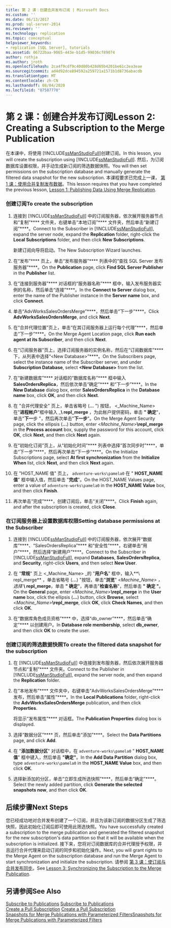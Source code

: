 ```yaml
---
title: 第 2 课：创建合并发布订阅 | Microsoft Docs
ms.custom: ''
ms.date: 06/13/2017
ms.prod: sql-server-2014
ms.reviewer: ''
ms.technology: replication
ms.topic: conceptual
helpviewer_keywords:
- replication [SQL Server], tutorials
ms.assetid: 06722baa-9065-443e-b1d5-99036cf89074
author: rothja
ms.author: jroth
ms.openlocfilehash: 2ca4f9cdf9c40d80b428d65b4201be61c2ea3eae
ms.sourcegitcommit: ad4d92dce894592a259721a1571b1d8736abacdb
ms.translationtype: MT
ms.contentlocale: zh-CN
ms.lasthandoff: 08/04/2020
ms.locfileid: "87587770"
---
```

# <a name="lesson-2-creating-a-subscription-to-the-merge-publication"></a><span data-ttu-id="5b56c-102">第 2 课：创建合并发布订阅</span><span class="sxs-lookup"><span data-stu-id="5b56c-102">Lesson 2: Creating a Subscription to the Merge Publication</span></span>
  <span data-ttu-id="5b56c-103">在本课中，将使用 [!INCLUDE[ssManStudioFull](../../includes/ssmanstudiofull-md.md)]创建订阅。</span><span class="sxs-lookup"><span data-stu-id="5b56c-103">In this lesson, you will create the subscription using [!INCLUDE[ssManStudioFull](../../includes/ssmanstudiofull-md.md)].</span></span> <span data-ttu-id="5b56c-104">然后，为订阅数据库设置权限，并手动生成新订阅的筛选数据快照。</span><span class="sxs-lookup"><span data-stu-id="5b56c-104">You will then set permissions on the subscription database and manually generate the filtered data snapshot for the new subscription.</span></span> <span data-ttu-id="5b56c-105">本课程要求已完成上一课， [第 1 课：使用合并复制发布数据](lesson-1-publishing-data-using-merge-replication.md)。</span><span class="sxs-lookup"><span data-stu-id="5b56c-105">This lesson requires that you have completed the previous lesson, [Lesson 1: Publishing Data Using Merge Replication](lesson-1-publishing-data-using-merge-replication.md).</span></span>  
  
### <a name="to-create-the-subscription"></a><span data-ttu-id="5b56c-106">创建订阅</span><span class="sxs-lookup"><span data-stu-id="5b56c-106">To create the subscription</span></span>  
  
1.  <span data-ttu-id="5b56c-107">连接到 [!INCLUDE[ssManStudioFull](../../includes/ssmanstudiofull-md.md)] 中的订阅服务器，依次展开服务器节点和“复制”\*\*\*\* 文件夹，右键单击“本地订阅”\*\*\*\* 文件夹，然后单击“新建订阅”\*\*\*\*。</span><span class="sxs-lookup"><span data-stu-id="5b56c-107">Connect to the Subscriber in [!INCLUDE[ssManStudioFull](../../includes/ssmanstudiofull-md.md)], expand the server node, expand the **Replication** folder, right-click the **Local Subscriptions** folder, and then click **New Subscriptions**.</span></span>  
  
     <span data-ttu-id="5b56c-108">新建订阅向导将启动。</span><span class="sxs-lookup"><span data-stu-id="5b56c-108">The New Subscription Wizard launches.</span></span>  
  
2.  <span data-ttu-id="5b56c-109">在“发布”\*\*\*\* 页上，单击“发布服务器”\*\*\*\* 列表中的“查找 SQL Server 发布服务器”\*\*\*\*。</span><span class="sxs-lookup"><span data-stu-id="5b56c-109">On the **Publication** page, click **Find SQL Server Publisher** in the **Publisher** list.</span></span>  
  
3.  <span data-ttu-id="5b56c-110">在“连接到服务器”\*\*\*\* 对话框的“服务器名称”\*\*\*\* 框中，输入发布服务器实例的名称，然后单击“连接”\*\*\*\*。</span><span class="sxs-lookup"><span data-stu-id="5b56c-110">In the **Connect to Server** dialog box, enter the name of the Publisher instance in the **Server name** box, and click **Connect**.</span></span>  
  
4.  <span data-ttu-id="5b56c-111">单击“AdvWorksSalesOrdersMerge”\*\*\*\*，然后单击“下一步”\*\*\*\*。</span><span class="sxs-lookup"><span data-stu-id="5b56c-111">Click **AdvWorksSalesOrdersMerge**, and click **Next**.</span></span>  
  
5.  <span data-ttu-id="5b56c-112">在“合并代理位置”页上，单击“在其订阅服务器上运行每个代理”\*\*\*\*，然后单击“下一步”\*\*\*\*。</span><span class="sxs-lookup"><span data-stu-id="5b56c-112">On the Merge Agent Location page, click **Run each agent at its Subscriber**, and then click **Next**.</span></span>  
  
6.  <span data-ttu-id="5b56c-113">在“订阅服务器”页上，选择订阅服务器的实例名称，然后在“订阅数据库”\*\*\*\* 下，从列表中选择“\<New Database>”\*\*\*\*。</span><span class="sxs-lookup"><span data-stu-id="5b56c-113">On the Subscribers page, select the instance name of the Subscriber server, and under **Subscription Database**, select **\<New Database>** from the list.</span></span>  
  
7.  <span data-ttu-id="5b56c-114">在“新建数据库”\*\*\*\* 对话框的“数据库名称”\*\*\*\* 框中输入 **SalesOrdersReplica**，然后依次单击“确定”\*\*\*\* 和“下一步”\*\*\*\*。</span><span class="sxs-lookup"><span data-stu-id="5b56c-114">In the **New Database** dialog box, enter **SalesOrdersReplica** in the **Database name** box, click **OK**, and then click **Next**.</span></span>  
  
8.  <span data-ttu-id="5b56c-115">在 "合并代理安全" 页上，单击省略号 (**...** ") 按钮， \<_Machine_Name> 在"**进程帐户**"框中输入 _**\ repl_merge** ，为此帐户提供密码，单击 **" 确定**"，单击"**下一**步 "，然后再次单击"**下一步**"。</span><span class="sxs-lookup"><span data-stu-id="5b56c-115">On the Merge Agent Security page, click the ellipsis (**...**) button, enter \<_Machine_Name>_**\repl_merge** in the **Process account** box, supply the password for this account, click **OK**, click **Next**, and then click **Next** again.</span></span>  
  
9. <span data-ttu-id="5b56c-116">在“初始化订阅”页上，从“初始化时间”\*\*\*\* 列表中选择“首次同步时”\*\*\*\*，单击“下一步”\*\*\*\*，然后再次单击“下一步”\*\*\*\*。</span><span class="sxs-lookup"><span data-stu-id="5b56c-116">On the Initialize Subscriptions page, select **At first synchronization** from the **Initialize When** list, click **Next**, and then click **Next** again.</span></span>  
  
10. <span data-ttu-id="5b56c-117">在 "HOST_NAME 值" 页上， `adventure-works\pamela0` 在 " **HOST_NAME 值**" 框中输入值，然后单击 "**完成**"。</span><span class="sxs-lookup"><span data-stu-id="5b56c-117">On the HOST_NAME Values page, enter a value of `adventure-works\pamela0` in the **HOST_NAME Value** box, and then click **Finish**.</span></span>  
  
11. <span data-ttu-id="5b56c-118">再次单击“完成”\*\*\*\*，创建订阅后，单击“关闭”\*\*\*\*。</span><span class="sxs-lookup"><span data-stu-id="5b56c-118">Click **Finish** again, and after the subscription is created, click **Close**.</span></span>  
  
### <a name="setting-database-permissions-at-the-subscriber"></a><span data-ttu-id="5b56c-119">在订阅服务器上设置数据库权限</span><span class="sxs-lookup"><span data-stu-id="5b56c-119">Setting database permissions at the Subscriber</span></span>  
  
1.  <span data-ttu-id="5b56c-120">连接到 [!INCLUDE[ssManStudioFull](../../includes/ssmanstudiofull-md.md)] 中的订阅服务器，依次展开“数据库”\*\*\*\*、“SalesOrdersReplica”\*\*\*\* 和“安全性”\*\*\*\*，右键单击“用户”\*\*\*\*，然后选择“新建用户”\*\*\*\*。</span><span class="sxs-lookup"><span data-stu-id="5b56c-120">Connect to the Subscriber in [!INCLUDE[ssManStudioFull](../../includes/ssmanstudiofull-md.md)], expand **Databases**, **SalesOrdersReplica**, and **Security**, right-click **Users**, and then select **New User**.</span></span>  
  
2.  <span data-ttu-id="5b56c-121">在 "**常规**" 页上 \<_Machine_Name> _的 "**用户名**" 框中，输入**\ repl_merge** ，单击省略号 (**...**) "按钮，单击"**浏览**" \<_Machine_Name> ，选择_ **\ repl_merge**，单击 **" 确定**"，再单击"**检查名称**"，然后单击 **" 确定 "**。</span><span class="sxs-lookup"><span data-stu-id="5b56c-121">On the **General** page, enter \<_Machine_Name>_**\repl_merge** in the **User name** box, click the ellipsis (**...**) button, click **Browse**, select \<_Machine_Name>_**\repl_merge**, click **OK**, click **Check Names**, and then click **OK**.</span></span>  
  
3.  <span data-ttu-id="5b56c-122">在“数据库角色成员资格”\*\*\*\* 中，选择“db_owner”\*\*\*\*，然后单击“确定”\*\*\*\* 以创建用户。</span><span class="sxs-lookup"><span data-stu-id="5b56c-122">In **Database role membership**, select **db_owner**, and then click **OK** to create the user.</span></span>  
  
### <a name="to-create-the-filtered-data-snapshot-for-the-subscription"></a><span data-ttu-id="5b56c-123">创建订阅的筛选数据快照</span><span class="sxs-lookup"><span data-stu-id="5b56c-123">To create the filtered data snapshot for the subscription</span></span>  
  
1.  <span data-ttu-id="5b56c-124">在 [!INCLUDE[ssManStudioFull](../../includes/ssmanstudiofull-md.md)] 中连接到发布服务器，然后依次展开服务器节点和“复制”\*\*\*\* 文件夹。</span><span class="sxs-lookup"><span data-stu-id="5b56c-124">Connect to the Publisher in [!INCLUDE[ssManStudioFull](../../includes/ssmanstudiofull-md.md)], expand the server node, and then expand the **Replication** folder.</span></span>  
  
2.  <span data-ttu-id="5b56c-125">在“本地发布”\*\*\*\* 文件夹中，右键单击“AdvWorksSalesOrdersMerge”\*\*\*\* 发布，然后单击“属性”\*\*\*\*。</span><span class="sxs-lookup"><span data-stu-id="5b56c-125">In the **Local Publications** folder, right-click the **AdvWorksSalesOrdersMerge** publication, and then click **Properties**.</span></span>  
  
     <span data-ttu-id="5b56c-126">将显示“发布属性”\*\*\*\* 对话框。</span><span class="sxs-lookup"><span data-stu-id="5b56c-126">The **Publication Properties** dialog box is displayed.</span></span>  
  
3.  <span data-ttu-id="5b56c-127">选择“数据分区”\*\*\*\* 页，然后单击“添加”\*\*\*\*。</span><span class="sxs-lookup"><span data-stu-id="5b56c-127">Select the **Data Partitions** page, and click **Add**.</span></span>  
  
4.  <span data-ttu-id="5b56c-128">在 "**添加数据分区**" 对话框中，在 `adventure-works\pamela0` " **HOST_NAME 值**" 框中键入，然后单击 **"确定"**。</span><span class="sxs-lookup"><span data-stu-id="5b56c-128">In the **Add Data Partition** dialog box, type `adventure-works\pamela0` in the **HOST_NAME Value** box, and then click **OK**.</span></span>  
  
5.  <span data-ttu-id="5b56c-129">选择新添加的分区，单击“立即生成所选快照”\*\*\*\*，然后单击“确定”\*\*\*\*。</span><span class="sxs-lookup"><span data-stu-id="5b56c-129">Select the newly added partition, click **Generate the selected snapshots now**, and then click **OK**.</span></span>  
  
## <a name="next-steps"></a><span data-ttu-id="5b56c-130">后续步骤</span><span class="sxs-lookup"><span data-stu-id="5b56c-130">Next Steps</span></span>  
 <span data-ttu-id="5b56c-131">您已经成功地对合并发布创建了一个订阅，并且为该新订阅的数据分区生成了筛选快照，因此初始化订阅后即可使用此筛选快照。</span><span class="sxs-lookup"><span data-stu-id="5b56c-131">You have successfully created a subscription to the merge publication and generated the filtered snapshot for the new subscription's data partition so that it will be available when the subscription is initialized.</span></span> <span data-ttu-id="5b56c-132">接下来，您将对订阅数据库的合并代理授予权限，并且运行合并代理来启动订阅的同步和初始化操作。</span><span class="sxs-lookup"><span data-stu-id="5b56c-132">Next, you will grant rights to the Merge Agent on the subscription database and run the Merge Agent to start synchronization and initialize the subscription.</span></span> <span data-ttu-id="5b56c-133">请参阅 [第 3 课：使订阅与合并发布同步](lesson-3-synchronizing-the-subscription-to-the-merge-publication.md)。</span><span class="sxs-lookup"><span data-stu-id="5b56c-133">See [Lesson 3: Synchronizing the Subscription to the Merge Publication](lesson-3-synchronizing-the-subscription-to-the-merge-publication.md).</span></span>  
  
## <a name="see-also"></a><span data-ttu-id="5b56c-134">另请参阅</span><span class="sxs-lookup"><span data-stu-id="5b56c-134">See Also</span></span>  
 <span data-ttu-id="5b56c-135">[Subscribe to Publications](subscribe-to-publications.md) </span><span class="sxs-lookup"><span data-stu-id="5b56c-135">[Subscribe to Publications](subscribe-to-publications.md) </span></span>  
 <span data-ttu-id="5b56c-136">[Create a Pull Subscription](create-a-pull-subscription.md) </span><span class="sxs-lookup"><span data-stu-id="5b56c-136">[Create a Pull Subscription](create-a-pull-subscription.md) </span></span>  
 [<span data-ttu-id="5b56c-137">Snapshots for Merge Publications with Parameterized Filters</span><span class="sxs-lookup"><span data-stu-id="5b56c-137">Snapshots for Merge Publications with Parameterized Filters</span></span>](snapshots-for-merge-publications-with-parameterized-filters.md)  
  
  
